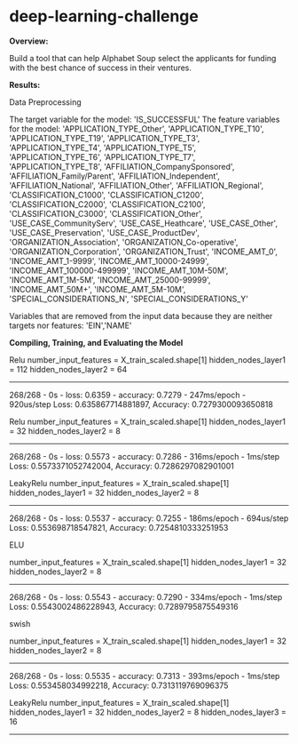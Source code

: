 # deep-learning-challenge

**Overview:**

Build a tool that can help Alphabet Soup select the applicants for funding with the best chance of success in their ventures.


**Results:**

Data Preprocessing

The target variable for the model: 'IS_SUCCESSFUL'
The feature variables for the model:
        'APPLICATION_TYPE_Other', 'APPLICATION_TYPE_T10',
        'APPLICATION_TYPE_T19', 'APPLICATION_TYPE_T3', 'APPLICATION_TYPE_T4',
        'APPLICATION_TYPE_T5', 'APPLICATION_TYPE_T6', 'APPLICATION_TYPE_T7',
        'APPLICATION_TYPE_T8', 'AFFILIATION_CompanySponsored',
        'AFFILIATION_Family/Parent', 'AFFILIATION_Independent',
        'AFFILIATION_National', 'AFFILIATION_Other', 'AFFILIATION_Regional',
        'CLASSIFICATION_C1000', 'CLASSIFICATION_C1200', 'CLASSIFICATION_C2000',
        'CLASSIFICATION_C2100', 'CLASSIFICATION_C3000', 'CLASSIFICATION_Other',
        'USE_CASE_CommunityServ', 'USE_CASE_Heathcare', 'USE_CASE_Other',
        'USE_CASE_Preservation', 'USE_CASE_ProductDev',
        'ORGANIZATION_Association', 'ORGANIZATION_Co-operative',
        'ORGANIZATION_Corporation', 'ORGANIZATION_Trust', 'INCOME_AMT_0',
        'INCOME_AMT_1-9999', 'INCOME_AMT_10000-24999',
        'INCOME_AMT_100000-499999', 'INCOME_AMT_10M-50M', 'INCOME_AMT_1M-5M',
        'INCOME_AMT_25000-99999', 'INCOME_AMT_50M+', 'INCOME_AMT_5M-10M',
        'SPECIAL_CONSIDERATIONS_N', 'SPECIAL_CONSIDERATIONS_Y'

Variables that are removed from the input data because they are neither targets nor features: 'EIN','NAME'


**Compiling, Training, and Evaluating the Model**

Relu
number_input_features = X_train_scaled.shape[1]
hidden_nodes_layer1 =  112
hidden_nodes_layer2 = 64

--------------------------------------------------------------------------
268/268 - 0s - loss: 0.6359 - accuracy: 0.7279 - 247ms/epoch - 920us/step
Loss: 0.635867714881897, Accuracy: 0.7279300093650818

Relu
number_input_features = X_train_scaled.shape[1]
hidden_nodes_layer1 = 32 
hidden_nodes_layer2 = 8

--------------------------------------------------------------------------
268/268 - 0s - loss: 0.5573 - accuracy: 0.7286 - 316ms/epoch - 1ms/step
Loss: 0.5573371052742004, Accuracy: 0.7286297082901001

LeakyRelu
number_input_features = X_train_scaled.shape[1]
hidden_nodes_layer1 = 32 
hidden_nodes_layer2 = 8

-------------------------------------------------------------------------
268/268 - 0s - loss: 0.5537 - accuracy: 0.7255 - 186ms/epoch - 694us/step
Loss: 0.553698718547821, Accuracy: 0.7254810333251953

ELU

number_input_features = X_train_scaled.shape[1]
hidden_nodes_layer1 = 32 
hidden_nodes_layer2 = 8

-------------------------------------------------------------------------
268/268 - 0s - loss: 0.5543 - accuracy: 0.7290 - 334ms/epoch - 1ms/step
Loss: 0.5543002486228943, Accuracy: 0.7289795875549316

swish

number_input_features = X_train_scaled.shape[1]
hidden_nodes_layer1 = 32 
hidden_nodes_layer2 = 8

--------------------------------------------------------------------------
268/268 - 0s - loss: 0.5535 - accuracy: 0.7313 - 393ms/epoch - 1ms/step
Loss: 0.553458034992218, Accuracy: 0.7313119769096375

LeakyRelu
number_input_features = X_train_scaled.shape[1]
hidden_nodes_layer1 = 32 
hidden_nodes_layer2 = 8
hidden_nodes_layer3 = 16



--------------------------------------------------------------------------